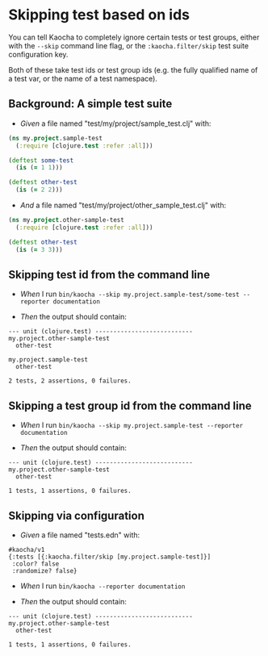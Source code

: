<!-- This document is generated based on a corresponding .feature file, do not edit directly -->

# Skipping test based on ids

You can tell Kaocha to completely ignore certain tests or test groups, either
  with the `--skip` command line flag, or the `:kaocha.filter/skip` test suite
  configuration key.

  Both of these take test ids or test group ids (e.g. the fully qualified name
  of a test var, or the name of a test namespace).

## Background: A simple test suite

- <em>Given </em> a file named "test/my/project/sample_test.clj" with:

``` clojure
(ns my.project.sample-test
  (:require [clojure.test :refer :all]))

(deftest some-test
  (is (= 1 1)))

(deftest other-test
  (is (= 2 2)))
```


- <em>And </em> a file named "test/my/project/other_sample_test.clj" with:

``` clojure
(ns my.project.other-sample-test
  (:require [clojure.test :refer :all]))

(deftest other-test
  (is (= 3 3)))
```



## Skipping test id from the command line

- <em>When </em> I run `bin/kaocha --skip my.project.sample-test/some-test --reporter documentation`

- <em>Then </em> the output should contain:

``` nil
--- unit (clojure.test) ---------------------------
my.project.other-sample-test
  other-test

my.project.sample-test
  other-test

2 tests, 2 assertions, 0 failures.
```



## Skipping a test group id from the command line

- <em>When </em> I run `bin/kaocha --skip my.project.sample-test --reporter documentation`

- <em>Then </em> the output should contain:

``` nil
--- unit (clojure.test) ---------------------------
my.project.other-sample-test
  other-test

1 tests, 1 assertions, 0 failures.
```



## Skipping via configuration

- <em>Given </em> a file named "tests.edn" with:

``` edn
#kaocha/v1
{:tests [{:kaocha.filter/skip [my.project.sample-test]}]
 :color? false
 :randomize? false}
```


- <em>When </em> I run `bin/kaocha --reporter documentation`

- <em>Then </em> the output should contain:

``` nil
--- unit (clojure.test) ---------------------------
my.project.other-sample-test
  other-test

1 tests, 1 assertions, 0 failures.
```



